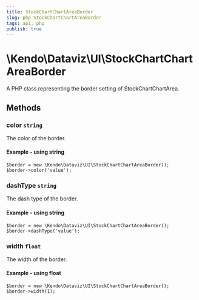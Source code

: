 ```yaml
---
title: StockChartChartAreaBorder
slug: php-StockChartChartAreaBorder
tags: api, php
publish: true
---
```


# \Kendo\Dataviz\UI\StockChartChartAreaBorder

A PHP class representing the border setting of StockChartChartArea.


## Methods

### color `string`

The color of the border.


#### Example - using string
    $border = new \Kendo\Dataviz\UI\StockChartChartAreaBorder();
    $border->color('value');

### dashType `string`

The dash type of the border.


#### Example - using string
    $border = new \Kendo\Dataviz\UI\StockChartChartAreaBorder();
    $border->dashType('value');

### width `float`

The width of the border.


#### Example - using float
    $border = new \Kendo\Dataviz\UI\StockChartChartAreaBorder();
    $border->width(1);


